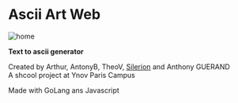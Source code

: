 # Ascii Art Web
![home](capture2.jpg)

**Text to ascii generator**

Created by Arthur, AntonyB, TheoV, [Silerion](https://github.com/Silerion) and Anthony GUERAND <br>
A shcool project at Ynov Paris Campus

Made with GoLang ans Javascript
